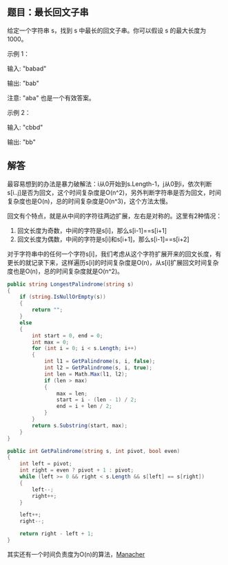## 题目：最长回文子串

给定一个字符串 s，找到 s 中最长的回文子串。你可以假设 s 的最大长度为 1000。

示例 1：

输入: "babad"

输出: "bab"

注意: "aba" 也是一个有效答案。

示例 2：

输入: "cbbd"

输出: "bb"

## 解答

最容易想到的办法是暴力破解法：i从0开始到s.Length-1，j从0到i，依次判断s[i..j]是否为回文，这个时间复杂度是O(n^2)，另外判断字符串是否为回文，时间复杂度也是O(n)，总的时间复杂度是O(n^3)，这个方法太慢。

回文有个特点，就是从中间的字符往两边扩展，左右是对称的。这里有2种情况：
1. 回文长度为奇数，中间的字符是s[i]，那么s[i-1]==s[i+1]
2. 回文长度为偶数，中间的字符是s[i]和s[i+1]，那么s[i-1]==s[i+2]

对于字符串中的任何一个字符s[i]，我们考虑从这个字符扩展开来的回文长度，有更长的就记录下来，这样遍历s[i]的时间复杂度是O(n)，从s[i]扩展回文时间复杂度也是O(n)，总的时间复杂度就是O(n^2)。

```C#
public string LongestPalindrome(string s)
{
    if (string.IsNullOrEmpty(s))
    {
        return "";
    }
    else
    {
        int start = 0, end = 0;
        int max = 0;
        for (int i = 0; i < s.Length; i++)
        {
            int l1 = GetPalindrome(s, i, false);
            int l2 = GetPalindrome(s, i, true);
            int len = Math.Max(l1, l2);
            if (len > max)
            {
                max = len;
                start = i - (len - 1) / 2;
                end = i + len / 2;
            }
        }
        return s.Substring(start, max);
    }
}

public int GetPalindrome(string s, int pivot, bool even)
{
    int left = pivot;
    int right = even ? pivot + 1 : pivot;
    while (left >= 0 && right < s.Length && s[left] == s[right])
    {
        left--;
        right++;
    }

    left++;
    right--;

    return right - left + 1;
}
```

其实还有一个时间负责度为O(n)的算法，[Manacher ](https://subetter.com/algorithm/manacher-algorithm.html)